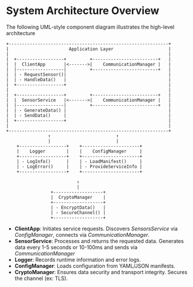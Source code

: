 # System Architecture Overview

The following UML-style component diagram illustrates the high-level architecture

    +-------------------------------------------------------------+
    |                       Application Layer                     |
    |                                                             |
    |  +------------------+         +-------------------------+   |
    |  |  ClientApp       |<------->|    CommunicationManager |   |
    |  |------------------|         +-------------------------+   |
    |  | - RequestSensor()|                                       |
    |  | - HandleData()   |                                       |
    |  +------------------+                                       |
    |                                                             |
    |  +------------------+         +-------------------------+   |
    |  |  SensorService   |<------->|    CommunicationManager |   |
    |  |------------------|         +-------------------------+   |
    |  | - GenerateData() |                                       |
    |  | - SendData()     |                                       |
    |  +------------------+                                       |
    |                                                             |
    +-------------------------------------------------------------+
                    ↑                         ↑
                    |                         |
        +------------------+    +----------------------+
        |    Logger        |    |    ConfigManager     |
        +------------------+    +----------------------+
        | - LogInfo()      |    | - LoadManifest()     |
        | - LogError()     |    | - ProvideServiceInfo |
        +------------------+    +----------------------+

                               ↑
                               |
                     +-------------------+
                     |  CryptoManager    |
                     +-------------------+
                     | - EncryptData()   |
                     | - SecureChannel() |
                     +-------------------+

- **ClientApp**: Initiates service requests. Discovers *SensorsService* via *ConfigManager*, connects via *CommunicationManager*.
- **SensorService**: Processes and returns the requested data. Generates data every 1-5 seconds or 10-100ms and sends via *CommunicationManager*
- **Logger**: Records runtime information and error logs.
- **ConfigManager**: Loads configuration from YAML/JSON manifests.
- **CryptoManager**: Ensures data security and transport integrity. Secures the channel (ex: TLS).